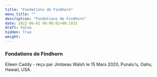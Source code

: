 ```yaml
---
title: "Fondations de Findhorn"
menu_title: ""
description: "Fondations de Findhorn"
date: 2022-06-01 06:00:01+00:1032
draft: False
hidden: True
weight:
---
```

### Fondations de Findhorn

Eileen Caddy - reçu par Jimbeau Walsh le 15 Mars 2020, Punalu’u, Oahu, Hawaii, USA.



